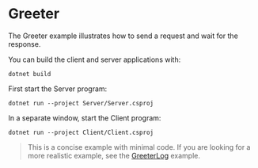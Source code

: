 # Greeter

The Greeter example illustrates how to send a request and wait for the response.

You can build the client and server applications with:

``` shell
dotnet build
```

First start the Server program:

```shell
dotnet run --project Server/Server.csproj
```

In a separate window, start the Client program:

```shell
dotnet run --project Client/Client.csproj
```

> This is a concise example with minimal code. If you are looking for a more realistic example, see the
> [GreeterLog](../GreeterLog/README.md) example.
